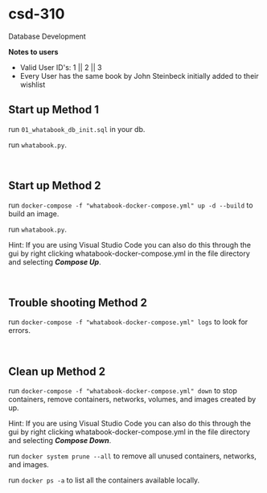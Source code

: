 # csd-310
Database Development

**Notes to users**
- Valid User ID's: 1 || 2 || 3
- Every User has the same book by John Steinbeck initially added to their wishlist


## Start up Method 1

run `01_whatabook_db_init.sql` in your db.

run `whatabook.py`. 

<br>

## Start up Method 2

run `docker-compose -f "whatabook-docker-compose.yml" up -d --build` to build an image.

run `whatabook.py`.

Hint: If you are using Visual Studio Code you can also do this through the gui by right clicking whatabook-docker-compose.yml in the file directory and selecting ***Compose Up***.

<br>

##  Trouble shooting Method 2

run `docker-compose -f "whatabook-docker-compose.yml" logs` to look for errors.

<br>

## Clean up Method 2

run `docker-compose -f "whatabook-docker-compose.yml" down` to stop containers, remove containers, networks, volumes, and images created by up.

Hint: If you are using Visual Studio Code you can also do this through the gui by right clicking whatabook-docker-compose.yml in the file directory and selecting ***Compose Down***.

run  `docker system prune --all` to remove all unused containers, networks, and images.

run `docker ps -a` to list all the containers available locally. 

<!-- localhost root password 3306 enter -->
<!-- option control e to run your new query after connected to localhost and docker has been composed -->
